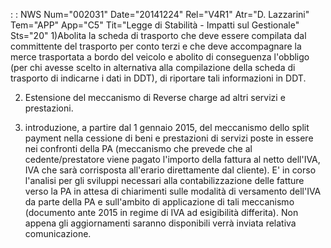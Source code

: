  :  : NWS Num="002031" Date="20141224" Rel="V4R1" Atr="D. Lazzarini" Tem="APP" App="C5" Tit="Legge di Stabilità - Impatti sul Gestionale" Sts="20"
1)Abolita la scheda di trasporto che deve essere compilata dal committente del trasporto per conto
terzi e che deve accompagnare la merce trasportata a bordo del veicolo e abolito di conseguenza l'obbligo (per chi avesse scelto in alternativa alla compilazione della scheda di trasporto di indicarne i dati in DDT), di riportare tali informazioni in DDT.

2) Estensione del meccanismo di Reverse charge ad altri servizi e prestazioni.

3) introduzione, a partire dal 1 gennaio 2015,  del meccanismo dello split payment nella cessione di
beni  e prestazioni di servizi poste in essere nei confronti della PA (meccanismo che prevede che al
cedente/prestatore  viene pagato l'importo della fattura al netto dell'IVA, IVA che sarà corrisposta
all'erario direttamente dal cliente).  E' in corso l'analisi per gli sviluppi necessari alla contabilizzazione delle fatture verso la PA in attesa di chiarimenti sulle modalità di versamento dell'IVA da parte della PA e sull'ambito di applicazione di tali meccanismo (documento ante 2015 in
regime di IVA ad esigibilità differita). Non appena gli aggiornamenti saranno disponibili verrà inviata relativa comunicazione.

